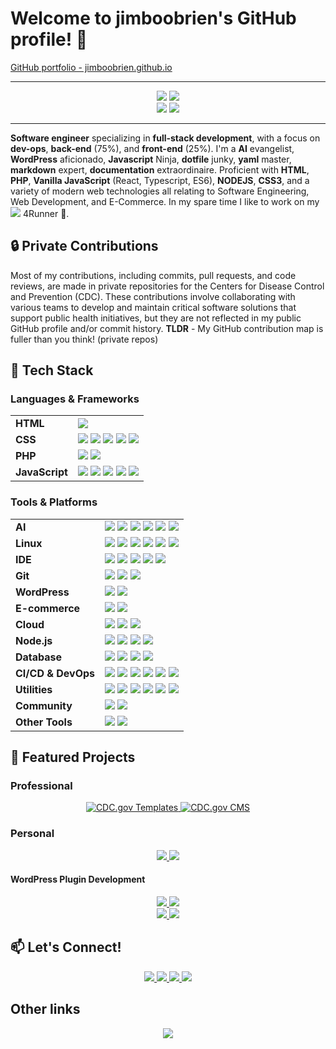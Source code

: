 <!--
Here are some ideas to get you started:

- 🔭 I’m currently working on ...
- 🌱 I’m currently learning ...
- 👯 I’m looking to collaborate on ...
- 🤔 I’m looking for help with ...
- 💬 Ask me about ...
- 📫 How to reach me: ...
- 😄 Pronouns: ...
- ⚡ Fun fact: ...
-->

# Welcome to jimboobrien's GitHub profile! 👋

<a target="_blank" href="https://jimboobrien.github.io">
    GitHub portfolio - jimboobrien.github.io
</a>


---

<div align="center">
    <img src="https://img.shields.io/badge/Fullstack-Developer-0854C1?style=for-the-badge&logo=onlyoffice" />
    <img src="https://img.shields.io/badge/DevOps-Developer-orange?style=for-the-badge&logo=substack" />
</div>
<div align="center">
    <img src="https://img.shields.io/badge/WordPress-Developer-21759B?style=for-the-badge&logo=wordpress" />
    <img src="https://img.shields.io/badge/Javascript-Developer-F7DF1E?style=for-the-badge&logo=javascript" />
</div>

---

**Software engineer** specializing in **full-stack development**, with a focus on **dev-ops**, **back-end** (75%), and **front-end** (25%). I'm a **AI** evangelist, **WordPress** aficionado, **Javascript** Ninja, **dotfile** junky, **yaml** master, **markdown** expert, **documentation** extraordinaire. Proficient with **HTML**, **PHP**, **Vanilla JavaScript** (React, Typescript, ES6), **NODEJS**, **CSS3**, and a variety of modern web technologies all relating to Software Engineering, Web Development, and E-Commerce. In my spare time I like to work on my <img src="https://img.shields.io/badge/-Toyota-EB0A1E?logo=toyota&logoColor=white&style=flat-square"> 4Runner 🚗.<!--When I’m not coding, I enjoy hiking 🥾, gaming 🎮, and hitting the open road 🚗.-->

## 🔒 Private Contributions

Most of my contributions, including commits, pull requests, and code reviews, are made in private repositories for the Centers for Disease Control and Prevention (CDC). These contributions involve collaborating with various teams to develop and maintain critical software solutions that support public health initiatives, but they are not reflected in my public GitHub profile and/or commit history. **TLDR** - My GitHub contribution map is fuller than you think! (private repos)

## 🌟 Tech Stack
### Languages & Frameworks

<table>
  <tr>
    <td><strong>HTML</strong></td>
    <td><img src="https://img.shields.io/badge/-HTML5-E34F26?logo=html5&logoColor=white&style=flat-square"></td>
  </tr>
  <tr>
    <td><strong>CSS</strong></td>
    <td>
      <img src="https://img.shields.io/badge/-CSS3-1572B6?logo=css3&logoColor=white&style=flat-square">
      <img src="https://img.shields.io/badge/-SASS-CC6699?logo=sass&logoColor=white&style=flat-square">
      <img src="https://img.shields.io/badge/-Bootstrap-563D7C?logo=bootstrap&logoColor=white&style=flat-square">
      <img src="https://img.shields.io/badge/-Tailwind%20CSS-06B6D4?logo=tailwind-css&logoColor=white&style=flat-square">
      <img src="https://img.shields.io/badge/-Stylelint-263238?logo=stylelint&logoColor=white&style=flat-square">
    </td>
  </tr>
  <tr>
    <td><strong>PHP</strong></td>
    <td>
      <img src="https://img.shields.io/badge/-PHP-777BB4?logo=tailwind-css&logoColor=white&style=flat-square">
      <img src="https://img.shields.io/badge/-phpMyAdmin-6C78AF?logo=phpmyadmin&logoColor=white&style=flat-square">
    </td>
  </tr>
  <tr>
    <td><strong>JavaScript</strong></td>
    <td>
      <img src="https://img.shields.io/badge/-jQuery-0769AD?logo=jquery&logoColor=white&style=flat-square">
      <img src="https://img.shields.io/badge/-JavaScript-F7DF1E?logo=javascript&logoColor=white&style=flat-square">
      <img src="https://img.shields.io/badge/-TypeScript-007ACC?logo=typescript&logoColor=white&style=flat-square">
      <img src="https://img.shields.io/badge/-React-61DAFB?logo=react&logoColor=white&style=flat-square">
      <img src="https://img.shields.io/badge/-Next.js-000000?logo=next.js&logoColor=white&style=flat-square">
    </td>
  </tr>
</table>

### Tools & Platforms

<table>
  <tr>
    <td><strong>AI</strong></td>
    <td>
      <img src="https://img.shields.io/badge/-Anthropic-191919?logo=anthropic&logoColor=white&style=flat-square">
      <img src="https://img.shields.io/badge/-Claude-D97757?logo=claude&logoColor=white&style=flat-square">
      <img src="https://img.shields.io/badge/-Ollama-000000?logo=ollama&logoColor=white&style=flat-square">
      <img src="https://img.shields.io/badge/-OpenAI-412991?logo=openai&logoColor=white&style=flat-square">
      <img src="https://img.shields.io/badge/-Railway-0B0D0E?logo=railway&logoColor=white&style=flat-square">
      <img src="https://img.shields.io/badge/-Hugging%20Face-FFD21E?logo=huggingface&logoColor=white&style=flat-square">
    </td>
  </tr>
  <tr>
    <td><strong>Linux</strong></td>
    <td>
      <img src="https://img.shields.io/badge/-Linux-FCC624?logo=linux&logoColor=white&style=flat-square">
      <img src="https://img.shields.io/badge/-Kubernetes-326CE5?logo=kubernetes&logoColor=white&style=flat-square">
      <img src="https://img.shields.io/badge/-Nginx-009639?logo=nginx&logoColor=white&style=flat-square">
      <img src="https://img.shields.io/badge/-Red%20Hat-EE0000?logo=redhat&logoColor=white&style=flat-square">
      <img src="https://img.shields.io/badge/-Ubuntu-E95420?logo=ubuntu&logoColor=white&style=flat-square">
      <img src="https://img.shields.io/badge/-Vim-019733?logo=vim&logoColor=white&style=flat-square">
    </td>
  </tr>
  <tr>
    <td><strong>IDE</strong></td>
    <td>
      <img src="https://img.shields.io/badge/-VSCode-007ACC?logo=visual-studio-code&logoColor=white&style=flat-square">
      <img src="https://img.shields.io/badge/-JetBrains-000000?logo=jetbrains&logoColor=white&style=flat-square">
      <img src="https://img.shields.io/badge/-Notepad++-90E59A?logo=notepadplusplus&logoColor=white&style=flat-square">
      <img src="https://img.shields.io/badge/-PhpStorm-000000?logo=phpstorm&logoColor=white&style=flat-square">
      <img src="https://img.shields.io/badge/-WebStorm-000000?logo=webstorm&logoColor=white&style=flat-square">
    </td>
  </tr>
  <tr>
    <td><strong>Git</strong></td>
    <td>
      <img src="https://img.shields.io/badge/-Git-F05032?logo=git&logoColor=white&style=flat-square">
      <img src="https://img.shields.io/badge/-GitHub-181717?logo=github&logoColor=white&style=flat-square">
      <img src="https://img.shields.io/badge/-GitLab-FC6D26?logo=gitlab&logoColor=white&style=flat-square">
    </td>
  </tr>
  <tr>
    <td><strong>WordPress</strong></td>
    <td>
      <img src="https://img.shields.io/badge/-wordpress-21759B?logo=wordpress&logoColor=white&style=flat-square">
      <img src="https://img.shields.io/badge/-WooCommerce-96588A?logo=woocommerce&logoColor=white&style=flat-square">
    </td>
  </tr>
  
  <tr>
    <td><strong>E-commerce</strong></td>
    <td>
      <img src="https://img.shields.io/badge/-Stripe-635BFF?logo=stripe&logoColor=white&style=flat-square">
      <img src="https://img.shields.io/badge/-WooCommerce-96588A?logo=woocommerce&logoColor=white&style=flat-square">
    </td>
  </tr>
   <tr>
    <td><strong>Cloud</strong></td>
    <td>
      <img src="https://img.shields.io/badge/-AWS-232F3E?logo=amazonwebservices&logoColor=white&style=flat-square">
      <img src="https://img.shields.io/badge/-Railway-0B0D0E?logo=railway&logoColor=white&style=flat-square">
      <img src="https://img.shields.io/badge/-Vercel-000000?logo=vercel&logoColor=white&style=flat-square">
    </td>
  </tr>
  <tr>
    <td><strong>Node.js</strong></td>
    <td>
      <img src="https://img.shields.io/badge/-Node.js-5FA04E?logo=nodedotjs&logoColor=white&style=flat-square">
      <img src="https://img.shields.io/badge/-NPM-CB3837?logo=npm&logoColor=white&style=flat-square">
      <img src="https://img.shields.io/badge/-Express-000000?logo=express&logoColor=white&style=flat-square">
      <img src="https://img.shields.io/badge/-Puppeteer-40B5A4?logo=puppeteer&logoColor=white&style=flat-square">
    </td>
  </tr>
   <tr>
    <td><strong>Database</strong></td>
    <td>
      <img src="https://img.shields.io/badge/-MySQL-4479A1?logo=mysql&logoColor=white&style=flat-square">
      <img src="https://img.shields.io/badge/-phpMyAdmin-6C78AF?logo=phpmyadmin&logoColor=white&style=flat-square">
      <img src="https://img.shields.io/badge/-Prisma-2D3748?logo=prisma&logoColor=white&style=flat-square">
      <img src="https://img.shields.io/badge/-Supabase-3FCF8E?logo=supabase&logoColor=white&style=flat-square">
    </td>
  </tr>
   <tr>
    <td><strong>CI/CD & DevOps</strong></td>
    <td>
      <img src="https://img.shields.io/badge/-Travis%20CI-3EAAAF?logo=travisci&logoColor=white&style=flat-square">
      <img src="https://img.shields.io/badge/-Docker-2496ED?logo=docker&logoColor=white&style=flat-square">
      <img src="https://img.shields.io/badge/-Kubernetes-326CE5?logo=kubernetes&logoColor=white&style=flat-square">
      <img src="https://img.shields.io/badge/-Nginx-009639?logo=nginx&logoColor=white&style=flat-square">
      <img src="https://img.shields.io/badge/-Trivy-1904DA?logo=trivy&logoColor=white&style=flat-square">
      <img src="https://img.shields.io/badge/-Vagrant-1868F2?logo=vagrant&logoColor=white&style=flat-square">
    </td>
  </tr>
  <tr>
    <td><strong>Utilities</strong></td>
    <td>
      <img src="https://img.shields.io/badge/-Babel-F9DC3E?logo=babel&logoColor=white&style=flat-square">
      <img src="https://img.shields.io/badge/-Jira-0052CC?logo=jira&logoColor=white&style=flat-square">
      <img src="https://img.shields.io/badge/-Postman-FF6C37?logo=postman&logoColor=white&style=flat-square">
      <img src="https://img.shields.io/badge/-Grunt-FAA918?logo=grunt&logoColor=white&style=flat-square">
      <img src="https://img.shields.io/badge/-Gulp-CF4647?logo=gulp&logoColor=white&style=flat-square">
      <img src="https://img.shields.io/badge/-Webpack-8DD6F9?logo=webpack&logoColor=white&style=flat-square">
    </td>
  </tr>
   <tr>
    <td><strong>Community</strong></td>
    <td>
      <img src="https://img.shields.io/badge/-Stack%20Overflow-F58025?logo=stackoverflow&logoColor=white&style=flat-square">
      <img src="https://img.shields.io/badge/-Dev.to-0A0A0A?logo=devdotto&logoColor=white&style=flat-square">
    </td>
  </tr>
   <tr>
    <td><strong>Other Tools</strong></td>
    <td>
      <img src="https://img.shields.io/badge/-Twilio-F22F46?logo=twilio&logoColor=white&style=flat-square">
      <img src="https://img.shields.io/badge/-Toptal-3863A0?logo=toptal&logoColor=white&style=flat-square">
    </td>
  </tr>
</table>



## 🚀 Featured Projects

### Professional
<div align="center">
    <a href="https://github.com/cdcent/TemplatePackage">
       <img src="https://img.shields.io/badge/CDC.gov%20Templates-blue?style=flat-square" alt="CDC.gov Templates">
    </a>
    <a href="https://github.com/cdcent/WCMS">
       <img src="https://img.shields.io/badge/CDC.gov%20CMS-red?style=flat-square" alt="CDC.gov CMS">
    </a>
</div>


### Personal
<div align="center">
    <a href="https://github.com/Visionquest-Development/pegasus">
        <img src="https://img.shields.io/static/v1?label=Project&message=Pegasus Theme&color=blue&style=for-the-badge&logo=github">
    </a>
    <a href="https://github.com/Visionquest-Development/pegasus-child">
        <img src="https://img.shields.io/static/v1?label=Project&message=Pegasus Child Theme&color=red&style=for-the-badge&logo=github">
    </a>
</div>


#### WordPress Plugin Development
<div align="center">
    <a href="https://github.com/Visionquest-Development/pegasus-carousel">
        <img src="https://img.shields.io/static/v1?label=Project&message=Pegasus Carousel&color=blue&style=for-the-badge&logo=github">
    </a>
    <a href="https://github.com/Visionquest-Development/pegasus-slider">
        <img src="https://img.shields.io/static/v1?label=Project&message=Pegasus Slider&color=red&style=for-the-badge&logo=github">
    </a>
</div>
<div align="center">
    <a href="https://github.com/Visionquest-Development/pegasus-onepage">
        <img src="https://img.shields.io/static/v1?label=Project&message=Pegasus OnePage&color=blue&style=for-the-badge&logo=github">
    </a>
    <a href="https://github.com/Visionquest-Development/pegasus-tabs">
        <img src="https://img.shields.io/static/v1?label=Project&message=Pegasus Tabs&color=red&style=for-the-badge&logo=github">
    </a>
</div>



## 📫 Let's Connect!

<p align="center">
  <a href="https://www.linkedin.com/in/jimboobrien">
    <img src="https://img.shields.io/badge/-LinkedIn-0A66C2?logo=linkedin&logoColor=white&style=for-the-badge">
  </a>
  <a href="https://jimboobrien.github.io">
    <img src="https://img.shields.io/badge/-Portfolio-1DA1F2?logo=webpack&logoColor=white&style=for-the-badge">
  </a>
  <a href="https://codepen.io/jimboobrien">
    <img src="https://img.shields.io/badge/-CodePen-000000?logo=codepen&logoColor=white&style=for-the-badge">
  </a>
  <a href="https://visionquestdevelopment.com/">
    <img src="https://img.shields.io/badge/-VQDEV-231e61?logo=veed&logoColor=white&style=for-the-badge">
  </a>
</p>


## Other links
<p align="center">
  <a href="https://visionquestdevelopment.com/javascript-libraries/">
    <img src="https://img.shields.io/badge/-Javascript Libraries-0A66C2?logo=javascript&logoColor=white&style=for-the-badge">
  </a>
</p>
